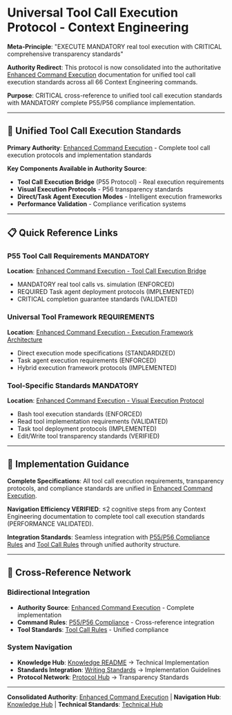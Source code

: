 # Universal Tool Call Execution Protocol - Context Engineering

**Meta-Principle**: "EXECUTE MANDATORY real tool execution with CRITICAL comprehensive transparency standards"

**Authority Redirect**: This protocol is now consolidated into the authoritative [Enhanced Command Execution](./enhanced-command-execution.md) documentation for unified tool call execution standards across all 66 Context Engineering commands.

**Purpose**: CRITICAL cross-reference to unified tool call execution standards with MANDATORY complete P55/P56 compliance implementation.

---

## 🔗 **Unified Tool Call Execution Standards**

**Primary Authority**: [Enhanced Command Execution](./enhanced-command-execution.md) - Complete tool call execution protocols and implementation standards

**Key Components Available in Authority Source**:
- **Tool Call Execution Bridge** (P55 Protocol) - Real execution requirements
- **Visual Execution Protocols** - P56 transparency standards
- **Direct/Task Agent Execution Modes** - Intelligent execution frameworks
- **Performance Validation** - Compliance verification systems

---

## 📋 **Quick Reference Links**

### **P55 Tool Call Requirements MANDATORY**
**Location**: [Enhanced Command Execution - Tool Call Execution Bridge](./enhanced-command-execution.md#tool-call-execution-bridge-principles-55--56)
- MANDATORY real tool calls vs. simulation (ENFORCED)
- REQUIRED Task agent deployment protocols (IMPLEMENTED)
- CRITICAL completion guarantee standards (VALIDATED)

### **Universal Tool Framework REQUIREMENTS**
**Location**: [Enhanced Command Execution - Execution Framework Architecture](./enhanced-command-execution.md#execution-framework-architecture)
- Direct execution mode specifications (STANDARDIZED)
- Task agent execution requirements (ENFORCED)
- Hybrid execution framework protocols (IMPLEMENTED)

### **Tool-Specific Standards MANDATORY**
**Location**: [Enhanced Command Execution - Visual Execution Protocol](./enhanced-command-execution.md#visual-execution-protocol)
- Bash tool execution standards (ENFORCED)
- Read tool implementation requirements (VALIDATED)
- Task tool deployment protocols (IMPLEMENTED)
- Edit/Write tool transparency standards (VERIFIED)

---

## 🎯 **Implementation Guidance**

**Complete Specifications**: All tool call execution requirements, transparency protocols, and compliance standards are unified in [Enhanced Command Execution](./enhanced-command-execution.md).

**Navigation Efficiency VERIFIED**: ≤2 cognitive steps from any Context Engineering documentation to complete tool call execution standards (PERFORMANCE VALIDATED).

**Integration Standards**: Seamless integration with [P55/P56 Compliance Rules](../command-rules/p55-p56-compliance.md) and [Tool Call Rules](../command-rules/tool-call-rules.md) through unified authority structure.

---

## 🔧 **Cross-Reference Network**

### **Bidirectional Integration**
- **Authority Source**: [Enhanced Command Execution](./enhanced-command-execution.md) - Complete implementation
- **Command Rules**: [P55/P56 Compliance](../command-rules/p55-p56-compliance.md) - Cross-reference integration
- **Tool Standards**: [Tool Call Rules](../command-rules/tool-call-rules.md) - Unified compliance

### **System Navigation**
- **Knowledge Hub**: [Knowledge README](../README.md) → Technical Implementation
- **Standards Integration**: [Writing Standards](../writing-standards.md) → Implementation Guidelines
- **Protocol Network**: [Protocol Hub](../protocols/) → Transparency Standards

---

**Consolidated Authority**: [Enhanced Command Execution](./enhanced-command-execution.md) | **Navigation Hub**: [Knowledge Hub](../README.md) | **Technical Standards**: [Technical Hub](./TECHNICAL_DOCS.md)